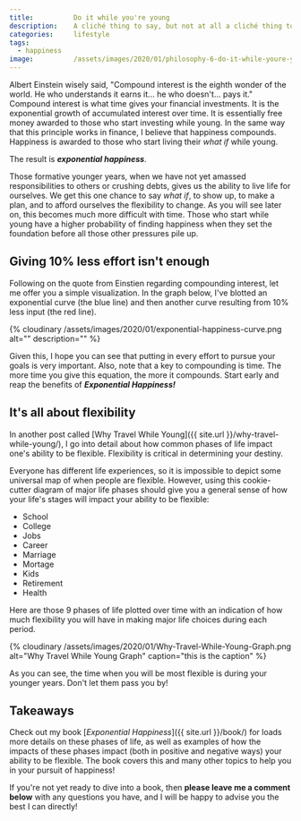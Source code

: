 ```yaml
---
title:			Do it while you're young
description:	A cliché thing to say, but not at all a cliché thing to do! Learn how to make the most out of your youth and live your dreams.
categories:		lifestyle
tags:
  - happiness
image:			/assets/images/2020/01/philosophy-6-do-it-while-youre-young.png
---
```



Albert Einstein wisely said, "Compound interest is the eighth wonder of the world. He who understands it earns it... he who doesn't... pays it." Compound interest is what time gives your financial investments. It is the exponential growth of accumulated interest over time. It is essentially free money awarded to those who start investing while young. In the same way that this principle works in finance, I believe that happiness compounds. Happiness is awarded to those who start living their *what if* while young.

The result is ***exponential happiness***.

Those formative younger years, when we have not yet amassed responsibilities to others or crushing debts, gives us the ability to live life for ourselves. We get this one chance to say *what if*, to show up, to make a plan, and to afford ourselves the flexibility to change. As you will see later on, this becomes much more difficult with time. Those who start while young have a higher probability of finding happiness when they set the foundation before all those other pressures pile up.  

## Giving 10% less effort isn't enough 

Following on the quote from Einstien regarding compounding interest, let me offer you a simple visualization. In the graph below, I've blotted an exponential curve (the blue line) and then another curve resulting from 10% less input (the red line). 

{% cloudinary /assets/images/2020/01/exponential-happiness-curve.png alt="" description="" %}

Given this, I hope you can see that putting in every effort to pursue your goals is very important. Also, note that a key to compounding is time. The more time you give this equation, the more it compounds. Start early and reap the benefits of ***Exponential Happiness!***

## It's all about flexibility

In another post called [Why Travel While Young]({{ site.url }}/why-travel-while-young/), I go into detail about how common phases of life impact one's ability to be flexible. Flexibility is critical in determining your destiny. 

Everyone has different life experiences, so it is impossible to depict some universal map of when people are flexible. However, using this cookie-cutter diagram of major life phases should give you a general sense of how your life's stages will impact your ability to be flexible: 

- School
- College
- Jobs
- Career
- Marriage
- Mortage 
- Kids 
- Retirement 
- Health

Here are those 9 phases of life plotted over time with an indication of how much flexibility you will have in making major life choices during each period. 

{% cloudinary /assets/images/2020/01/Why-Travel-While-Young-Graph.png alt="Why Travel While Young Graph" caption="this is the caption" %}

As you can see, the time when you will be most flexible is during your younger years. Don't let them pass you by! 

## Takeaways 

Check out my book [*Exponential Happiness*]({{ site.url }}/book/) for loads more details on these phases of life, as well as examples of how the impacts of these phases impact (both in positive and negative ways) your ability to be flexible. The book covers this and many other topics to help you in your pursuit of happiness! 

If you're not yet ready to dive into a book, then **please leave me a comment below** with any questions you have, and I will be happy to advise you the best I can directly! 